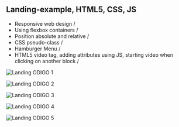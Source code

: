 ## Landing-example, HTML5, CSS, JS
- Responsive web design /
- Using flexbox containers /
- Position absolute and relative /
- CSS pseudo-class /
- Hamburger Menu /
- HTML5 video tag, adding attributes using JS, starting video when clicking on another block /

![Landing ODIGO 1](https://user-images.githubusercontent.com/119622477/206186509-b288e6c5-0e7a-4bbb-9804-970e286a7d13.png)

![Landing ODIGO 2](https://user-images.githubusercontent.com/119622477/206186490-f93ad0db-be76-4d98-9961-f2bd2360709a.png)

![Landing ODIGO 3](https://user-images.githubusercontent.com/119622477/206186420-9911c9b8-e529-438c-b5db-13a93b5cef2e.png)

![Landing ODIGO 4](https://user-images.githubusercontent.com/119622477/206186408-a05e3b66-6cb7-4ba7-a29a-da2900278873.png)

![Landing ODIGO 5](https://user-images.githubusercontent.com/119622477/206186220-85034320-398f-4dbd-8835-14bee8a7c56f.png)
